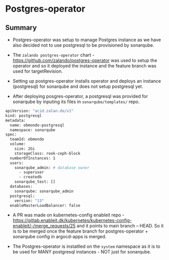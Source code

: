 # Postgres-operator

## Summary

-   Postgres-operator was setup to manage Postgres instance as we have also decided not to use postgresql to be provisioned by sonarqube.

-   The ```zalando postgres-operator``` chart - https://github.com/zalando/postgres-operator was used to setup the operator and so it deployed the instance and the feature branch was used for targetRevision.

-   Setting up postgres-operator installs operator and deploys an instance (postgresql) for sonarqube and does not setup postgresql yet.

-   After deploying posgres-operator, a postgresql was provided for sonarqube by inputing its files in ```sonarqube/templates/``` repo.

```bash
apiVersion: "acid.zalan.do/v1"
kind: postgresql
metadata:
  name: obmondo-postgresql
  namespace: sonarqube
spec:
  teamId: obmondo
  volume:
    size: 2Gi
    storageClass: rook-ceph-block
  numberOfInstances: 1
  users:
    sonarqube_admin: # database owner
      - superuser
      - createdb
    sonarqube_test: []
  databases:
    sonarqube: sonarqube_admin
  postgresql:
    version: "13"
  enableMasterLoadBalancer: false
```

-   A PR was made on kubernetes-config enableit repo - https://gitlab.enableit.dk/kubernetes/kubernetes-config-enableit/-/merge_requests/25 and it points to main branch – HEAD. So it is to be merged once the feature branch for postgres-operator + sonarqube config in argocd-apps is merged.

-   The Postgres-operator is instatlled on the ```system``` namespace as it is to be used for MANY postgresql instances - NOT just for  sonarqube.
